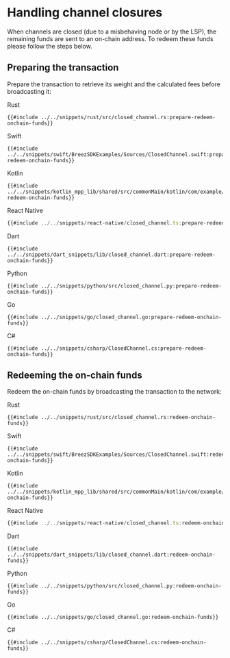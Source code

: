 # Handling channel closures

When channels are closed (due to a misbehaving node or by the LSP), the remaining funds are sent to an on-chain address. To redeem these funds please follow the steps below.

## Preparing the transaction
Prepare the transaction to retrieve its weight and the calculated fees before broadcasting it:

<custom-tabs category="lang">
<div slot="title">Rust</div>
<section>

```rust,ignore
{{#include ../../snippets/rust/src/closed_channel.rs:prepare-redeem-onchain-funds}}
```
</section>

<div slot="title">Swift</div>
<section>

```swift,ignore
{{#include ../../snippets/swift/BreezSDKExamples/Sources/ClosedChannel.swift:prepare-redeem-onchain-funds}}
```
</section>

<div slot="title">Kotlin</div>
<section>

```kotlin,ignore
{{#include ../../snippets/kotlin_mpp_lib/shared/src/commonMain/kotlin/com/example/kotlinmpplib/ClosedChannel.kt:prepare-redeem-onchain-funds}}
```
</section>

<div slot="title">React Native</div>
<section>

```typescript
{{#include ../../snippets/react-native/closed_channel.ts:prepare-redeem-onchain-funds}}
```
</section>

<div slot="title">Dart</div>
<section>

```dart,ignore
{{#include ../../snippets/dart_snippets/lib/closed_channel.dart:prepare-redeem-onchain-funds}}
```
</section>

<div slot="title">Python</div>
<section>

```python,ignore
{{#include ../../snippets/python/src/closed_channel.py:prepare-redeem-onchain-funds}}
```
</section>

<div slot="title">Go</div>
<section>

```go,ignore
{{#include ../../snippets/go/closed_channel.go:prepare-redeem-onchain-funds}}
```
</section>

<div slot="title">C#</div>
<section>

```cs,ignore
{{#include ../../snippets/csharp/ClosedChannel.cs:prepare-redeem-onchain-funds}}
```
</section>
</custom-tabs>

## Redeeming the on-chain funds
Redeem the on-chain funds by broadcasting the transaction to the network:
 
<custom-tabs category="lang">
<div slot="title">Rust</div>
<section>

```rust,ignore
{{#include ../../snippets/rust/src/closed_channel.rs:redeem-onchain-funds}}
```
</section>

<div slot="title">Swift</div>
<section>

```swift,ignore
{{#include ../../snippets/swift/BreezSDKExamples/Sources/ClosedChannel.swift:redeem-onchain-funds}}
```
</section>

<div slot="title">Kotlin</div>
<section>

```kotlin,ignore
{{#include ../../snippets/kotlin_mpp_lib/shared/src/commonMain/kotlin/com/example/kotlinmpplib/ClosedChannel.kt:redeem-onchain-funds}}
```
</section>

<div slot="title">React Native</div>
<section>

```typescript
{{#include ../../snippets/react-native/closed_channel.ts:redeem-onchain-funds}}
```
</section>

<div slot="title">Dart</div>
<section>

```dart,ignore
{{#include ../../snippets/dart_snippets/lib/closed_channel.dart:redeem-onchain-funds}}
```
</section>

<div slot="title">Python</div>
<section>

```python,ignore
{{#include ../../snippets/python/src/closed_channel.py:redeem-onchain-funds}}
```
</section>

<div slot="title">Go</div>
<section>

```go,ignore
{{#include ../../snippets/go/closed_channel.go:redeem-onchain-funds}}
```
</section>

<div slot="title">C#</div>
<section>

```cs,ignore
{{#include ../../snippets/csharp/ClosedChannel.cs:redeem-onchain-funds}}
```
</section>
</custom-tabs>

